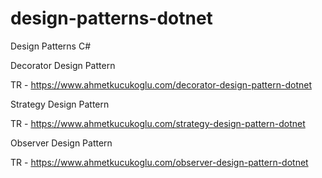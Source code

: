 # design-patterns-dotnet
Design Patterns C#

Decorator Design Pattern

TR - https://www.ahmetkucukoglu.com/decorator-design-pattern-dotnet

Strategy Design Pattern

TR - https://www.ahmetkucukoglu.com/strategy-design-pattern-dotnet

Observer Design Pattern

TR - https://www.ahmetkucukoglu.com/observer-design-pattern-dotnet
